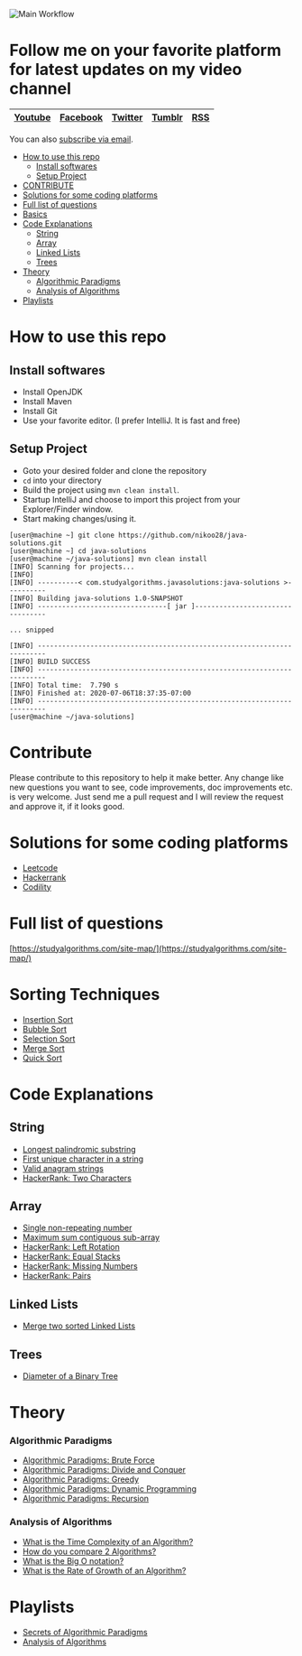![Main Workflow](https://github.com/nikoo28/java-solutions/workflows/Main%20Workflow/badge.svg)

# Follow me on your favorite platform for latest updates on my video channel
| [Youtube](https://www.youtube.com/c/StudyAlgorithms)  | [Facebook](https://www.facebook.com/studyalgos)  | [Twitter](https://twitter.com/studyalgorithms)  | [Tumblr](https://studyalgos.tumblr.com/)  | [RSS](https://studyalgorithms.com/feed/)  |
|:-:|:-:|:-:|:-:|:-:|

You can also [subscribe via email](http://eepurl.com/g9Dadv).

- [How to use this repo](#how-to-use-this-repo)
  * [Install softwares](#install-softwares)
  * [Setup Project](#setup-project)
- [CONTRIBUTE](#contribute)
- [Solutions for some coding platforms](#solutions-for-some-coding-platforms)
- [Full list of questions](#full-list-of-questions)
- [Basics](#basics)
- [Code Explanations](#code-explanations)
  * [String](#string)
  * [Array](#array)
  * [Linked Lists](#linked-lists)
  * [Trees](#trees)
- [Theory](#theory)
    + [Algorithmic Paradigms](#algorithmic-paradigms)
    + [Analysis of Algorithms](#analysis-of-algorithms)
- [Playlists](#playlists)

# How to use this repo
## Install softwares
- Install OpenJDK
- Install Maven
- Install Git
- Use your favorite editor. (I prefer IntelliJ. It is fast and free)

## Setup Project
- Goto your desired folder and clone the repository
- `cd` into your directory
- Build the project using `mvn clean install`.
- Startup IntelliJ and choose to import this project from your Explorer/Finder window.
- Start making changes/using it.
```console
[user@machine ~] git clone https://github.com/nikoo28/java-solutions.git
[user@machine ~] cd java-solutions
[user@machine ~/java-solutions] mvn clean install
[INFO] Scanning for projects...
[INFO] 
[INFO] ----------< com.studyalgorithms.javasolutions:java-solutions >----------
[INFO] Building java-solutions 1.0-SNAPSHOT
[INFO] --------------------------------[ jar ]---------------------------------

... snipped

[INFO] ------------------------------------------------------------------------
[INFO] BUILD SUCCESS
[INFO] ------------------------------------------------------------------------
[INFO] Total time:  7.790 s
[INFO] Finished at: 2020-07-06T18:37:35-07:00
[INFO] ------------------------------------------------------------------------
[user@machine ~/java-solutions]
```

# Contribute
Please contribute to this repository to help it make better. Any change like new questions you want to see,
code improvements, doc improvements etc. is very welcome. Just send me a pull request and I will review the
request and approve it, if it looks good. 

# Solutions for some coding platforms
- [Leetcode](src/main/java/leetcode/)
- [Hackerrank](src/main/java/hackerrank/)
- [Codility](src/main/java/codility/)

# Full list of questions
[https://studyalgorithms.com/site-map/](https://studyalgorithms.com/site-map/)

# Sorting Techniques
- [Insertion Sort](https://studyalgorithms.com/array/insertion-sort/)
- [Bubble Sort](https://studyalgorithms.com/array/bubble-sort/)
- [Selection Sort](https://studyalgorithms.com/array/selection-sort/)
- [Merge Sort](https://studyalgorithms.com/array/merge-sort/)
- [Quick Sort](https://studyalgorithms.com/array/quick-sort/)

# Code Explanations
## String
- [Longest palindromic substring](https://studyalgorithms.com/string/longest-palindromic-substring/)
- [First unique character in a string](https://studyalgorithms.com/string/first-unique-character-in-a-string/)
- [Valid anagram strings](https://studyalgorithms.com/string/valid-anagram-strings/)
- [HackerRank: Two Characters](https://studyalgorithms.com/string/hackerrank-two-characters/)

## Array
- [Single non-repeating number](https://studyalgorithms.com/array/single-non-repeating-number/)
- [Maximum sum contiguous sub-array](https://studyalgorithms.com/array/maximum-sum-contiguous-sub-array/)
- [HackerRank: Left Rotation](https://studyalgorithms.com/array/hackerrank-left-rotation/)
- [HackerRank: Equal Stacks](https://studyalgorithms.com/array/hackerrank---equal-stacks/)
- [HackerRank: Missing Numbers](https://studyalgorithms.com/array/hackerrank---missing-numbers/)
- [HackerRank: Pairs](https://studyalgorithms.com/array/hackerrank-pairs/)

## Linked Lists
- [Merge two sorted Linked Lists](https://studyalgorithms.com/link_list/merge-two-sorted-linked-lists/)

## Trees
- [Diameter of a Binary Tree](https://studyalgorithms.com/tree/diameter-of-a-binary-tree/)

# Theory
### Algorithmic Paradigms
- [Algorithmic Paradigms: Brute Force](https://studyalgorithms.com/theory/algorithmic-paradigms-brute-force/)
- [Algorithmic Paradigms: Divide and Conquer](https://studyalgorithms.com/theory/algorithmic-paradigms-divide-and-conquer/)
- [Algorithmic Paradigms: Greedy](https://studyalgorithms.com/theory/algorithmic-paradigms-greedy-algorithms/)
- [Algorithmic Paradigms: Dynamic Programming](https://studyalgorithms.com/theory/algorithmic-paradigms-dynamic-programming/)
- [Algorithmic Paradigms: Recursion](https://studyalgorithms.com/theory/algorithmic-paradigms-recursion/)

### Analysis of Algorithms
- [What is the Time Complexity of an Algorithm?](https://studyalgorithms.com/theory/what-is-the-time-complexity-of-an-algorithm/)
- [How do you compare 2 Algorithms?](https://studyalgorithms.com/theory/how-do-you-compare-two-algorithms/)
- [What is the Big O notation?](https://studyalgorithms.com/theory/big-o-simplified/)
- [What is the Rate of Growth of an Algorithm?](https://studyalgorithms.com/theory/what-is-rate-of-growth-of-algorithm/)

# Playlists
- [Secrets of Algorithmic Paradigms](https://studyalgorithms.com/theory/course-on-algorithmic-paradigms/)
- [Analysis of Algorithms](https://studyalgorithms.com/theory/analysis-of-algorithms/)
